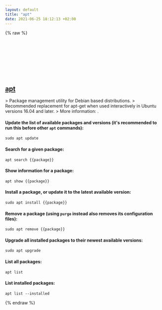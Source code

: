 ```yaml
---
layout: default
title: "apt"
date: 2021-06-25 18:12:13 +02:00
---
```

{% raw %}
<h2 id="apt">
  <a href="/en/linux/apt.html">apt</a> <a href="#apt"><svg class="icon">
    <use href="/assets/images/unicode_sprite.svg#link" />
  </svg></a>
</h2>
> Package management utility for Debian based distributions.
> Recommended replacement for apt-get when used interactively in Ubuntu versions 16.04 and later.
> More information: <https://manpages.debian.org/latest/apt/apt.8.html>.

#### Update the list of available packages and versions (it's recommended to run this before other `apt` commands):
```shell
sudo apt update
```
#### Search for a given package:
```shell
apt search {{package}}
```
#### Show information for a package:
```shell
apt show {{package}}
```
#### Install a package, or update it to the latest available version:
```shell
sudo apt install {{package}}
```
#### Remove a package (using `purge` instead also removes its configuration files):
```shell
sudo apt remove {{package}}
```
#### Upgrade all installed packages to their newest available versions:
```shell
sudo apt upgrade
```
#### List all packages:
```shell
apt list
```
#### List installed packages:
```shell
apt list --installed
```
{% endraw %}